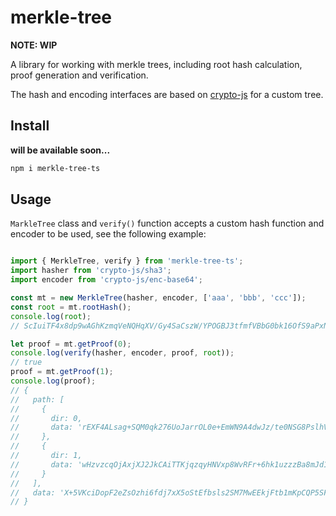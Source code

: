 # merkle-tree

**NOTE: WIP**

A library for working with merkle trees, including root hash calculation, proof generation and verification.

The hash and encoding interfaces are based on [crypto-js](https://github.com/brix/crypto-js) for a custom tree.

## Install

**will be available soon...**

```bash
npm i merkle-tree-ts
```

## Usage

`MarkleTree` class and `verify()` function accepts a custom hash function and encoder to be used, see the following example:

```typescript

import { MerkleTree, verify } from 'merkle-tree-ts';
import hasher from 'crypto-js/sha3';
import encoder from 'crypto-js/enc-base64';

const mt = new MerkleTree(hasher, encoder, ['aaa', 'bbb', 'ccc']);
const root = mt.rootHash();
console.log(root);
// ScIuiTF4x8dp9wAGhKzmqVeNQHqXV/Gy4SaCszW/YPOGBJ3tfmfVBbG0bk16OfS9aPxNLk2s5V4lr5/+aFfAWg==

let proof = mt.getProof(0);
console.log(verify(hasher, encoder, proof, root));
// true
proof = mt.getProof(1);
console.log(proof);
// {
//   path: [
//     {
//       dir: 0,
//       data: 'rEXF4ALsag+SQM0qk276UoJarrOL0e+EmWN9A4dwJz/te0NSG8PslhVQSLoGn8WK9LB7TMUf10iAfG7EVnq64w=='
//     },
//     {
//       dir: 1,
//       data: 'wHzvzcqOjAxjXJ2JkCAiTTKjqzqyHNVxp8WvRFr+6hk1uzzzBa8mJd1P7vWtYy1Kf7SakUDeNdIIThH4jjVdKg=='
//     }
//   ],
//   data: 'X+5VKciDopF2eZsOzhi6fdj7xX5oStEfbsls2SM7MwEEkjFtb1mKpCQP5SFeuXZfiwVNz7Iutm8Mz3yUw07VLQ=='
// }

```
